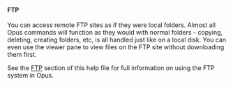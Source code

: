 #### FTP

You can access remote FTP sites as if they were local folders. Almost all Opus commands will function as they would with normal folders - copying, deleting, creating folders, etc, is all handled just like on a local disk. You can even use the viewer pane to view files on the FTP site without downloading them first.

See the [FTP](ftp.md) section of this help file for full information on using the FTP system in Opus.
